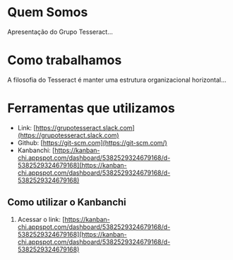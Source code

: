 # Quem Somos

Apresentação do Grupo Tesseract...

# Como trabalhamos

A filosofia do Tesseract é manter uma estrutura organizacional horizontal...

# Ferramentas que utilizamos

* Link: [https://grupotesseract.slack.com](https://grupotesseract.slack.com)
* Github: [https://git-scm.com](https://git-scm.com/)
* Kanbanchi: [https://kanban-chi.appspot.com/dashboard/5382529324679168/d-5382529324679168](https://kanban-chi.appspot.com/dashboard/5382529324679168/d-5382529324679168)

## Como utilizar o Kanbanchi

1. Acessar o link: [https://kanban-chi.appspot.com/dashboard/5382529324679168/d-5382529324679168](https://kanban-chi.appspot.com/dashboard/5382529324679168/d-5382529324679168)



